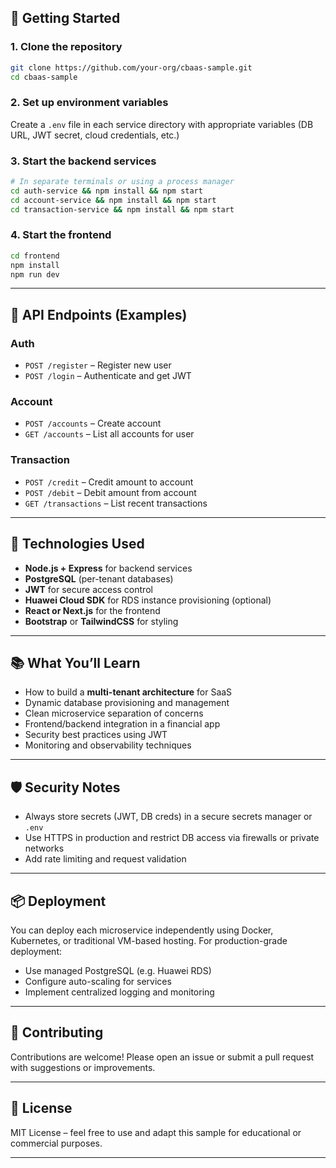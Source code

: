## 🚀 Getting Started

### 1. Clone the repository

```bash
git clone https://github.com/your-org/cbaas-sample.git
cd cbaas-sample
```

### 2. Set up environment variables

Create a `.env` file in each service directory with appropriate variables (DB URL, JWT secret, cloud credentials, etc.)

### 3. Start the backend services

```bash
# In separate terminals or using a process manager
cd auth-service && npm install && npm start
cd account-service && npm install && npm start
cd transaction-service && npm install && npm start
```

### 4. Start the frontend

```bash
cd frontend
npm install
npm run dev
```

---

## 🧪 API Endpoints (Examples)

### Auth

* `POST /register` – Register new user
* `POST /login` – Authenticate and get JWT

### Account

* `POST /accounts` – Create account
* `GET /accounts` – List all accounts for user

### Transaction

* `POST /credit` – Credit amount to account
* `POST /debit` – Debit amount from account
* `GET /transactions` – List recent transactions

---

## 🧰 Technologies Used

* **Node.js + Express** for backend services
* **PostgreSQL** (per-tenant databases)
* **JWT** for secure access control
* **Huawei Cloud SDK** for RDS instance provisioning (optional)
* **React or Next.js** for the frontend
* **Bootstrap** or **TailwindCSS** for styling

---

## 📚 What You’ll Learn

* How to build a **multi-tenant architecture** for SaaS
* Dynamic database provisioning and management
* Clean microservice separation of concerns
* Frontend/backend integration in a financial app
* Security best practices using JWT
* Monitoring and observability techniques

---

## 🛡️ Security Notes

* Always store secrets (JWT, DB creds) in a secure secrets manager or `.env`
* Use HTTPS in production and restrict DB access via firewalls or private networks
* Add rate limiting and request validation

---

## 📦 Deployment

You can deploy each microservice independently using Docker, Kubernetes, or traditional VM-based hosting. For production-grade deployment:

* Use managed PostgreSQL (e.g. Huawei RDS)
* Configure auto-scaling for services
* Implement centralized logging and monitoring

---

## 🤝 Contributing

Contributions are welcome! Please open an issue or submit a pull request with suggestions or improvements.

---

## 📄 License

MIT License – feel free to use and adapt this sample for educational or commercial purposes.

---

```


